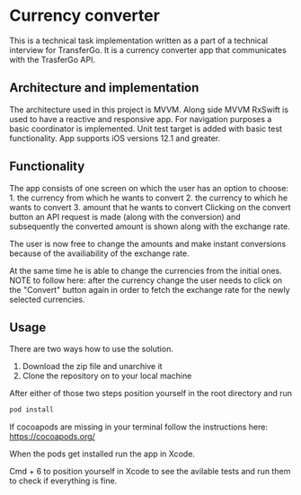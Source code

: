 # Currency converter

This is a technical task implementation written as a part of a technical interview for TransferGo. It is a currency converter app that communicates with the TrasferGo API.

## Architecture and implementation
The architecture used in this project is MVVM. Along side MVVM RxSwift is used to have a reactive and responsive app.
For navigation purposes a basic coordinator is implemented.
Unit test target is added with basic test functionality.
App supports iOS versions 12.1 and greater.

## Functionality

The app consists of one screen on which the user has an option to choose:
	1. the currency from which he wants to convert
	2. the currency to which he wants to convert
	3. amount that he wants to convert
Clicking on the convert button an API request is made (along with the conversion) and subsequently the converted amount is shown along with the exchange rate.

The user is now free to change the amounts and make instant conversions because of the availiability of the exchange rate.

At the same time he is able to change the currencies from the initial ones.
NOTE to follow here: after the currency change the user needs to click on the "Convert" button again in order to fetch the exchange rate for the newly selected currencies.

## Usage

There are two ways how to use the solution.

1. Download the zip file and unarchive it
2. Clone the repository on to your local machine

After either of those two steps position yourself in the root directory and run 
```bash
pod install
```

If cocoapods are missing in your terminal follow the instructions here: https://cocoapods.org/

When the pods get installed run the app in Xcode.

Cmd + 6 to position yourself in Xcode to see the avilable tests and run them to check if everything is fine.

